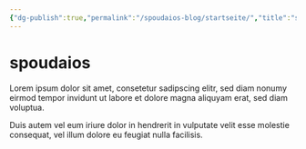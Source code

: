 ```yaml
---
{"dg-publish":true,"permalink":"/spoudaios-blog/startseite/","title":"spoudaios","tags":["gardenEntry"]}
---
```



# spoudaios

Lorem ipsum dolor sit amet, consetetur sadipscing elitr, sed diam nonumy eirmod tempor invidunt ut labore et dolore magna aliquyam erat, sed diam voluptua. 

Duis autem vel eum iriure dolor in hendrerit in vulputate velit esse molestie consequat, vel illum dolore eu feugiat nulla facilisis.